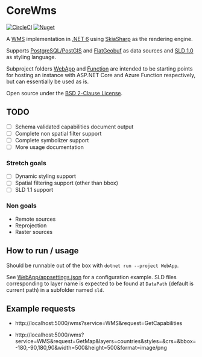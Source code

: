 # CoreWms

[![CircleCI](https://circleci.com/gh/bjornharrtell/corewms/tree/main.svg?style=svg)](https://circleci.com/gh/bjornharrtell/corewms/tree/main)
[![Nuget](https://img.shields.io/nuget/v/CoreWms)](https://www.nuget.org/packages/CoreWms/)

A [WMS](https://www.ogc.org/standards/wms) implementation in [.NET 6](https://dotnet.microsoft.com/en-us/) using [SkiaSharp](https://github.com/mono/SkiaSharp) as the rendering engine.

Supports [PostgreSQL/PostGIS](https://postgis.net) and [FlatGeobuf](https://flatgeobuf.org) as data sources and [SLD 1.0](https://www.ogc.org/standards/sld) as styling language.

Subproject folders [WebApp](WebApp) and [Function](Function) are intended to be starting points for hosting an instance with ASP.NET Core and Azure Function respectively, but can essentially be used as is.

Open source under the [BSD 2-Clause License](https://tldrlegal.com/license/bsd-2-clause-license-(freebsd)).

## TODO

* [ ] Schema validated capabilities document output
* [ ] Complete non spatial filter support
* [ ] Complete symbolizer support
* [ ] More usage documentation

### Stretch goals

* [ ] Dynamic styling support
* [ ] Spatial filtering support (other than bbox)
* [ ] SLD 1.1 support

### Non goals

* Remote sources
* Reprojection
* Raster sources

## How to run / usage

Should be runnable out of the box with `dotnet run --project WebApp`.

See [WebApp/appsettings.json](WebApp/appsettings.json) for a configuration example. SLD files corresponding to layer name is expected to be found at `DataPath` (default is current path) in a subfolder named `sld`.

## Example requests

* http://localhost:5000/wms?service=WMS&request=GetCapabilities

* http://localhost:5000/wms?service=WMS&request=GetMap&layers=countries&styles=&crs=&bbox=-180,-90,180,90&width=500&height=500&format=image/png
